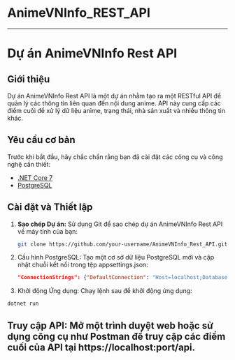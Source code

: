 # AnimeVNInfo_REST_API
---
# Dự án AnimeVNInfo Rest API

## Giới thiệu

Dự án AnimeVNInfo Rest API là một dự án nhằm tạo ra một RESTful API để quản lý các thông tin liên quan đến nội dung anime. API này cung cấp các điểm cuối để xử lý dữ liệu anime, trạng thái, nhà sản xuất và nhiều thông tin khác.

## Yêu cầu cơ bản

Trước khi bắt đầu, hãy chắc chắn rằng bạn đã cài đặt các công cụ và công nghệ cần thiết:

- [.NET Core 7](https://dotnet.microsoft.com/download/dotnet/7.0)
- [PostgreSQL](https://www.postgresql.org/download/)

## Cài đặt và Thiết lập
1. **Sao chép Dự án:** Sử dụng Git để sao chép dự án AnimeVNInfo Rest API về máy tính của bạn:

   ```bash
   git clone https://github.com/your-username/AnimeVNInfo_Rest_API.git
   ````
2. Cấu hình PostgreSQL: Tạo một cơ sở dữ liệu PostgreSQL mới và cập nhật chuỗi kết nối trong tệp appsettings.json:
   ````json
   "ConnectionStrings": {"DefaultConnection": "Host=localhost;Database=animevninfo;Username=yourusername;Password=yourpassword"}
   ````
3. Khởi động Ứng dụng: Chạy lệnh sau để khởi động ứng dụng:
````bash
dotnet run
````
## Truy cập API: Mở một trình duyệt web hoặc sử dụng công cụ như Postman để truy cập các điểm cuối của API tại https://localhost:port/api.
